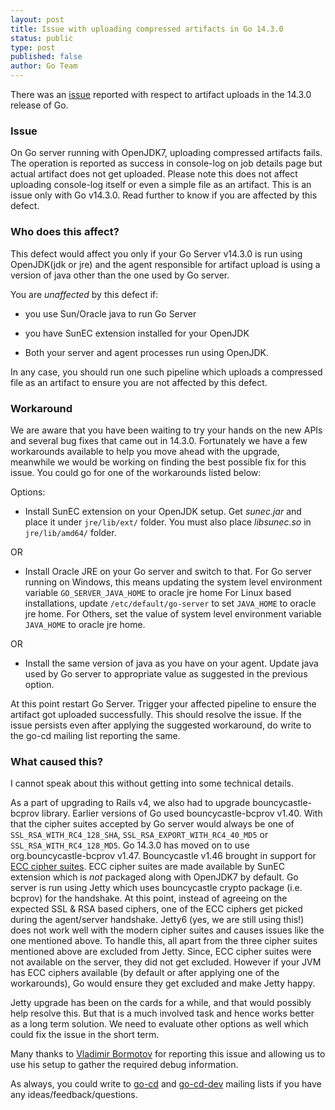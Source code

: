 ```yaml
---
layout: post
title: Issue with uploading compressed artifacts in Go 14.3.0
status: public
type: post
published: false
author: Go Team
---
```



There was an [issue](https://github.com/gocd/gocd/issues/703) reported with respect to artifact uploads in the 14.3.0 release of Go. 

### Issue
On Go server running with OpenJDK7, uploading compressed artifacts fails. The operation is reported as success in console-log on job details page but actual artifact does not get uploaded. Please note this does not affect uploading console-log itself or even a simple file as an artifact. This is an issue only with Go v14.3.0. Read further to know if you are affected by this defect.

### Who does this affect?
This defect would affect you only if your Go Server v14.3.0 is run using OpenJDK(jdk or jre) and the agent responsible for artifact upload is using a version of java other than the one used by Go server. 

You are *unaffected* by this defect if:

- you use Sun/Oracle java to run Go Server

- you have SunEC extension installed for your OpenJDK

- Both your server and agent processes run using OpenJDK.

In any case, you should run one such pipeline which uploads a compressed file as an artifact to ensure you are not affected by this defect.

### Workaround
We are aware that you have been waiting to try your hands on the new APIs and several bug fixes that came out in 14.3.0. 
Fortunately we have a few workarounds available to help you move ahead with the upgrade, meanwhile we would be working on finding the best possible fix for this issue. 
You could go for one of the workarounds listed below:

Options:

- Install SunEC extension on your OpenJDK setup. Get *sunec.jar* and place it under `jre/lib/ext/` folder. You must also place *libsunec.so* in `jre/lib/amd64/` folder. 

OR

- Install Oracle JRE on your Go server and switch to that. 
	For Go server running on Windows, this means updating the system level environment variable `GO_SERVER_JAVA_HOME` to oracle jre home
	For Linux based installations, update `/etc/default/go-server` to set `JAVA_HOME` to oracle jre home.
	For Others, set the value of system level environment variable `JAVA_HOME` to oracle jre home.

OR

- Install the same version of java as you have on your agent. Update java used by Go server to appropriate value as suggested in the previous option.

At this point restart Go Server. Trigger your affected pipeline to ensure the artifact got uploaded successfully. This should resolve the issue.
If the issue persists even after applying the suggested workaround, do write to the go-cd mailing list reporting the same.

### What caused this?
I cannot speak about this without getting into some technical details. 
 
As a part of upgrading to Rails v4, we also had to upgrade bouncycastle-bcprov library. Earlier versions of Go used bouncycastle-bcprov v1.40. With that the cipher suites accepted by Go server would always be one of `SSL_RSA_WITH_RC4_128_SHA`, `SSL_RSA_EXPORT_WITH_RC4_40_MD5` or `SSL_RSA_WITH_RC4_128_MD5`.
Go 14.3.0 has moved on to use org.bouncycastle-bcprov v1.47. Bouncycastle v1.46 brought in support for [ECC cipher suites](http://tools.ietf.org/html/rfc4492). ECC cipher suites are made available by SunEC extension which is *not* packaged along with OpenJDK7 by default. 
Go server is run using Jetty which uses bouncycastle crypto package (i.e. bcprov) for the handshake. At this point, instead of agreeing on the expected SSL & RSA based ciphers, one of the ECC ciphers get picked during the agent/server handshake. Jetty6 (yes, we are still using this!) does not work well with the modern cipher suites and causes issues like the one mentioned above. To handle this, all apart from the three cipher suites mentioned above are excluded from Jetty. Since, ECC cipher suites were not available on the server, they did not get excluded. However if your JVM has ECC ciphers available (by default or after applying one of the workarounds), Go would ensure they get excluded and make Jetty happy. 

Jetty upgrade has been on the cards for a while, and that would possibly help resolve this. But that is a much involved task and hence works better as a long term solution. We need to evaluate other options as well which could fix the issue in the short term. 

Many thanks to [Vladimir Bormotov](https://github.com/bormotov) for reporting this issue and allowing us to use his setup to gather the required debug information.

As always, you could write to [go-cd](https://groups.google.com/forum/#!forum/go-cd) and [go-cd-dev](https://groups.google.com/forum/#!forum/go-cd-dev) mailing lists if you have any ideas/feedback/questions.

